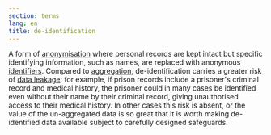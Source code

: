 ```yaml
---
section: terms
lang: en
title: de-identification
---
```


A form of [anonymisation](/glossary/en/terms/anonymisation/) where personal records are kept intact but specific identifying information, such as names, are replaced with anonymous [identifiers](/glossary/en/terms/identifier). Compared to [aggregation](/glossary/en/terms/aggregation), de-identification carries a greater risk of [data leakage](/glossary/en/terms/data-leakage/): for example, if prison records include a prisoner's criminal record and medical history, the prisoner could in many cases be identified even without their name by their criminal record, giving unauthorised access to their medical history. In other cases this risk is absent, or the value of the un-aggregated data is so great that it is worth making de-identified data available subject to carefully designed safeguards.
